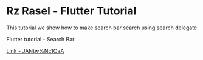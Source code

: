 # Rz Rasel - Flutter Tutorial
This tutorial we show how to make search bar search using search delegate

Flutter tutorial - Search Bar

[Link - JANtw%Nc1OaA](https://youtu.be/)

